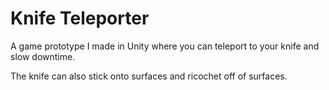 # Knife Teleporter

A game prototype I made in Unity where you can teleport to your knife and slow downtime.

The knife can also stick onto surfaces and ricochet off of surfaces. 
